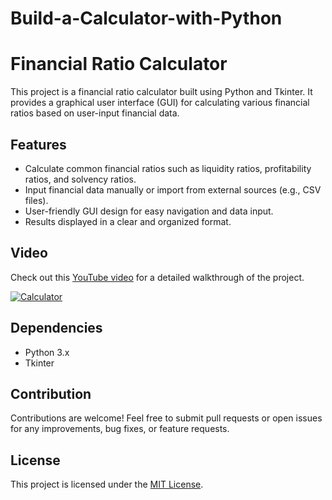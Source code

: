 # Build-a-Calculator-with-Python
# Financial Ratio Calculator

This project is a financial ratio calculator built using Python and Tkinter. It provides a graphical user interface (GUI) for calculating various financial ratios based on user-input financial data.

## Features

- Calculate common financial ratios such as liquidity ratios, profitability ratios, and solvency ratios.
- Input financial data manually or import from external sources (e.g., CSV files).
- User-friendly GUI design for easy navigation and data input.
- Results displayed in a clear and organized format.

## Video

Check out this [YouTube video](https://youtu.be/vb8IjSt3fhU?si=nrPR7wH1hfo9ypzN) for a detailed walkthrough of the project.

[![Calculator](https://img.youtube.com/vi/vb8IjSt3fhU/0.jpg)](https://youtu.be/vb8IjSt3fhU?si=nrPR7wH1hfo9ypzN)


## Dependencies

- Python 3.x
- Tkinter

## Contribution

Contributions are welcome! Feel free to submit pull requests or open issues for any improvements, bug fixes, or feature requests.

## License

This project is licensed under the [MIT License](LICENSE).
